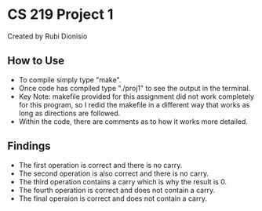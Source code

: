 # CS 219 Project 1 #
Created by Rubi Dionisio

## How to Use ##
* To compile simply type "make".
* Once code has compiled type "./proj1" to see the output in the terminal.
* Key Note: makefile provided for this assignment did not work completely for this program, so I redid the makefile in a different way that works as long as directions are followed.
* Within the code, there are comments as to how it works more detailed.

## Findings ##
* The first operation is correct and there is no carry.
* The second operation is also correct and there is no carry.
* The third operation contains a carry which is why the result is 0.
* The fourth operation is correct and does not contain a carry.
* The final operaion is correct and does not contain a carry.